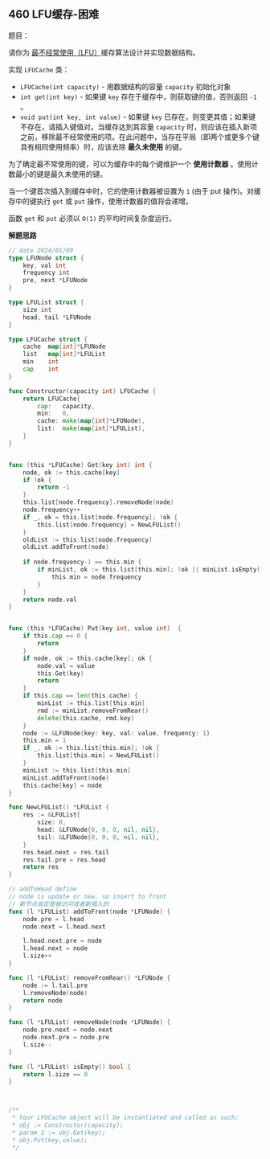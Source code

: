 ## 460 LFU缓存-困难

题目：

请你为 [最不经常使用（LFU）](https://baike.baidu.com/item/缓存算法)缓存算法设计并实现数据结构。

实现 `LFUCache` 类：

- `LFUCache(int capacity)` - 用数据结构的容量 `capacity` 初始化对象
- `int get(int key)` - 如果键 `key` 存在于缓存中，则获取键的值，否则返回 `-1` 。
- `void put(int key, int value)` - 如果键 `key` 已存在，则变更其值；如果键不存在，请插入键值对。当缓存达到其容量 `capacity` 时，则应该在插入新项之前，移除最不经常使用的项。在此问题中，当存在平局（即两个或更多个键具有相同使用频率）时，应该去除 **最久未使用** 的键。

为了确定最不常使用的键，可以为缓存中的每个键维护一个 **使用计数器** 。使用计数最小的键是最久未使用的键。

当一个键首次插入到缓存中时，它的使用计数器被设置为 `1` (由于 put 操作)。对缓存中的键执行 `get` 或 `put` 操作，使用计数器的值将会递增。

函数 `get` 和 `put` 必须以 `O(1)` 的平均时间复杂度运行。



**解题思路**

```go
// date 2024/01/09
type LFUNode struct {
    key, val int
    frequency int
    pre, next *LFUNode
}

type LFUList struct {
    size int
    head, tail *LFUNode
}

type LFUCache struct {
    cache  map[int]*LFUNode
    list   map[int]*LFUList
    min    int
    cap    int
}

func Constructor(capacity int) LFUCache {
	return LFUCache{
		cap:   capacity,
		min:   0,
		cache: make(map[int]*LFUNode),
		list:  make(map[int]*LFUList),
	}
}


func (this *LFUCache) Get(key int) int {
    node, ok := this.cache[key]
    if !ok {
        return -1
    }    
    this.list[node.frequency].removeNode(node)
    node.frequency++
    if _, ok = this.list[node.frequency]; !ok {
        this.list[node.frequency] = NewLFUList()
    }
    oldList := this.list[node.frequency]
    oldList.addToFront(node)
    
    if node.frequency-1 == this.min {
        if minList, ok := this.list[this.min]; !ok || minList.isEmpty() {
            this.min = node.frequency
        }
    }
    return node.val
}


func (this *LFUCache) Put(key int, value int)  {
    if this.cap == 0 {
        return
    }
    if node, ok := this.cache[key]; ok {
        node.val = value
        this.Get(key)
        return
    }
    if this.cap == len(this.cache) {
        minList := this.list[this.min]
        rmd := minList.removeFromRear()
        delete(this.cache, rmd.key)
    }
    node := &LFUNode{key: key, val: value, frequency: 1}
    this.min = 1
    if _, ok := this.list[this.min]; !ok {
        this.list[this.min] = NewLFUList()
    }
    minList := this.list[this.min]
    minList.addToFront(node)
    this.cache[key] = node
}

func NewLFUList() *LFUList {
	res := &LFUList{
		size: 0,
		head: &LFUNode{0, 0, 0, nil, nil},
		tail: &LFUNode{0, 0, 0, nil, nil},
	}
    res.head.next = res.tail
    res.tail.pre = res.head
    return res
}

// addToHead define
// node is update or new, so insert to front
// 新节点肯定是被访问或者新插入的
func (l *LFUList) addToFront(node *LFUNode) {
	node.pre = l.head
	node.next = l.head.next

	l.head.next.pre = node
	l.head.next = node
	l.size++
}

func (l *LFUList) removeFromRear() *LFUNode {
	node := l.tail.pre
	l.removeNode(node)
	return node
}

func (l *LFUList) removeNode(node *LFUNode) {
	node.pre.next = node.next
	node.next.pre = node.pre
    l.size--
}

func (l *LFUList) isEmpty() bool {
	return l.size == 0
}



/**
 * Your LFUCache object will be instantiated and called as such:
 * obj := Constructor(capacity);
 * param_1 := obj.Get(key);
 * obj.Put(key,value);
 */
```

